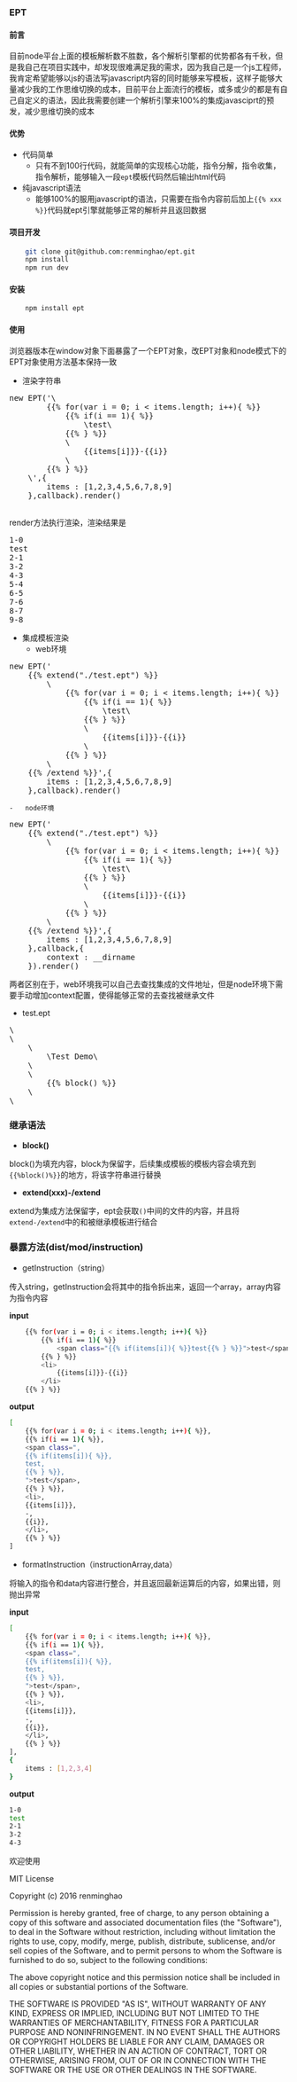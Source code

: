 ###	EPT
####	前言

目前node平台上面的模板解析数不胜数，各个解析引擎都的优势都各有千秋，但是我自己在项目实践中，却发现很难满足我的需求，因为我自己是一个js工程师，我肯定希望能够以js的语法写javascript内容的同时能够来写模板，这样子能够大量减少我的工作思维切换的成本，目前平台上面流行的模板，或多或少的都是有自己自定义的语法，因此我需要创建一个解析引擎来100%的集成javasciprt的预发，减少思维切换的成本

####	优势
-	代码简单
	-	只有不到100行代码，就能简单的实现核心功能，指令分解，指令收集，指令解析，能够输入一段`ept`模板代码然后输出html代码
-	纯javascript语法
	-	能够100%的服用javascript的语法，只需要在指令内容前后加上`{{% xxx %}}`代码就ept引擎就能够正常的解析并且返回数据

####	项目开发

```bash
	git clone git@github.com:renminghao/ept.git
	npm install
	npm run dev
```
####	安装

```bash
	npm install ept
```

####	使用

浏览器版本在window对象下面暴露了一个EPT对象，改EPT对象和node模式下的EPT对象使用方法基本保持一致

-	渲染字符串
<pre>
new EPT('\<ul\>
		{{% for(var i = 0; i < items.length; i++){ %}}
			{{% if(i == 1){ %}}
				\<span class="{{% if(items[i]){ %}}test{{% } %}}"\>test\</span\>
			{{% } %}}
			\<li\>
				{{items[i]}}-{{i}}
			\</li\>
		{{% } %}}
	\</ul\>',{
		items : [1,2,3,4,5,6,7,8,9]
	},callback).render()			
		</pre>
render方法执行渲染，渲染结果是
<pre>
1-0
test
2-1
3-2
4-3
5-4
6-5
7-6
8-7
9-8
</pre>

-	集成模板渲染
	-	web环境
<pre>
new EPT('
	{{% extend("./test.ept") %}}
		\<ul\>
			{{% for(var i = 0; i < items.length; i++){ %}}
				{{% if(i == 1){ %}}
					\<span class="{{% if(items[i]){ %}}test{{% } %}}"\>test\</span\>
				{{% } %}}
				\<li\>
					{{items[i]}}-{{i}}
				\</li\>
			{{% } %}}
		\</ul\>
	{{% /extend %}}',{
		items : [1,2,3,4,5,6,7,8,9]
	},callback).render()	
</pre>
	-	node环境
<pre>
new EPT('
	{{% extend("./test.ept") %}}
		\<ul\>
			{{% for(var i = 0; i < items.length; i++){ %}}
				{{% if(i == 1){ %}}
					\<span class="{{% if(items[i]){ %}}test{{% } %}}"\>test\</span\>
				{{% } %}}
				\<li\>
					{{items[i]}}-{{i}}
				\</li\>
			{{% } %}}
		\</ul\>
	{{% /extend %}}',{
		items : [1,2,3,4,5,6,7,8,9]
	},callback,{
		context : __dirname
	}).render()	
</pre>

两者区别在于，web环境我可以自己去查找集成的文件地址，但是node环境下需要手动增加context配置，使得能够正常的去查找被继承文件

-	test.ept
<pre>
\<!doctype\>
\<html\>
	\<head\>
		\<title\>Test Demo\</title\>
	\</head\>
	\<body\>
		{{% block() %}}
	\</body\>
\</html\>
</pre>

###	继承语法
-	__block()__

block()为填充内容，block为保留字，后续集成模板的模板内容会填充到`{{%block()%}}`的地方，将该字符串进行替换

- 	__extend(xxx)-/extend__

extend为集成方法保留字，ept会获取`()`中间的文件的内容，并且将`extend-/extend`中的和被继承模板进行结合

###	暴露方法(dist/mod/instruction)

-	getInstruction（string）

传入string，getInstruction会将其中的指令拆出来，返回一个array，array内容为指令内容

__input__

```bash
	{{% for(var i = 0; i < items.length; i++){ %}}
		{{% if(i == 1){ %}}
			<span class="{{% if(items[i]){ %}}test{{% } %}}">test</span>
		{{% } %}}
		<li>
			{{items[i]}}-{{i}}
		</li>
	{{% } %}}
```

__output__

```bash
[
	{{% for(var i = 0; i < items.length; i++){ %}},
	{{% if(i == 1){ %}},
	<span class=",
	{{% if(items[i]){ %}},
	test,
	{{% } %}},
	">test</span>,
	{{% } %}},
	<li>,
	{{items[i]}},
	-,
	{{i}},
	</li>,
	{{% } %}}
]
```

- 	formatInstruction（instructionArray,data）

将输入的指令和data内容进行整合，并且返回最新运算后的内容，如果出错，则抛出异常

__input__

```bash
[
	{{% for(var i = 0; i < items.length; i++){ %}},
	{{% if(i == 1){ %}},
	<span class=",
	{{% if(items[i]){ %}},
	test,
	{{% } %}},
	">test</span>,
	{{% } %}},
	<li>,
	{{items[i]}},
	-,
	{{i}},
	</li>,
	{{% } %}}
],
{
	items : [1,2,3,4]
}
```

__output__

```bash
1-0
test
2-1
3-2
4-3
```

欢迎使用

MIT License

Copyright (c) 2016 renminghao

Permission is hereby granted, free of charge, to any person obtaining a copy
of this software and associated documentation files (the "Software"), to deal
in the Software without restriction, including without limitation the rights
to use, copy, modify, merge, publish, distribute, sublicense, and/or sell
copies of the Software, and to permit persons to whom the Software is
furnished to do so, subject to the following conditions:

The above copyright notice and this permission notice shall be included in all
copies or substantial portions of the Software.

THE SOFTWARE IS PROVIDED "AS IS", WITHOUT WARRANTY OF ANY KIND, EXPRESS OR
IMPLIED, INCLUDING BUT NOT LIMITED TO THE WARRANTIES OF MERCHANTABILITY,
FITNESS FOR A PARTICULAR PURPOSE AND NONINFRINGEMENT. IN NO EVENT SHALL THE
AUTHORS OR COPYRIGHT HOLDERS BE LIABLE FOR ANY CLAIM, DAMAGES OR OTHER
LIABILITY, WHETHER IN AN ACTION OF CONTRACT, TORT OR OTHERWISE, ARISING FROM,
OUT OF OR IN CONNECTION WITH THE SOFTWARE OR THE USE OR OTHER DEALINGS IN THE
SOFTWARE.
